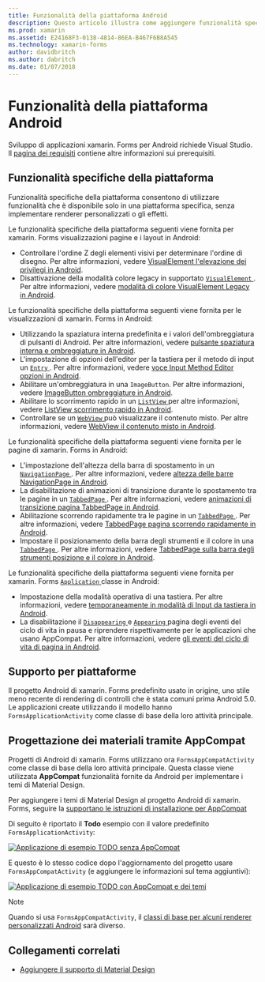 ```yaml
---
title: Funzionalità della piattaforma Android
description: Questo articolo illustra come aggiungere funzionalità specifiche di Android per le applicazioni xamarin. Forms.
ms.prod: xamarin
ms.assetid: E24168F3-0138-4814-86EA-B467F6B8A545
ms.technology: xamarin-forms
author: davidbritch
ms.author: dabritch
ms.date: 01/07/2018
---
```


# <a name="android-platform-features"></a>Funzionalità della piattaforma Android

Sviluppo di applicazioni xamarin. Forms per Android richiede Visual Studio. Il [pagina dei requisiti](~/get-started/requirements.md) contiene altre informazioni sui prerequisiti.

## <a name="platform-specifics"></a>Funzionalità specifiche della piattaforma

Funzionalità specifiche della piattaforma consentono di utilizzare funzionalità che è disponibile solo in una piattaforma specifica, senza implementare renderer personalizzati o gli effetti.

Le funzionalità specifiche della piattaforma seguenti viene fornita per xamarin. Forms visualizzazioni pagine e i layout in Android:

- Controllare l'ordine Z degli elementi visivi per determinare l'ordine di disegno. Per altre informazioni, vedere [VisualElement l'elevazione dei privilegi in Android](visualelement-elevation.md).
- Disattivazione della modalità colore legacy in supportato [ `VisualElement` ](xref:Xamarin.Forms.VisualElement). Per altre informazioni, vedere [modalità di colore VisualElement Legacy in Android](legacy-color-mode.md).

Le funzionalità specifiche della piattaforma seguenti viene fornita per le visualizzazioni di xamarin. Forms in Android:

- Utilizzando la spaziatura interna predefinita e i valori dell'ombreggiatura di pulsanti di Android. Per altre informazioni, vedere [pulsante spaziatura interna e ombreggiature in Android](button-padding-shadow.md).
- L'impostazione di opzioni dell'editor per la tastiera per il metodo di input un [ `Entry` ](xref:Xamarin.Forms.Entry). Per altre informazioni, vedere [voce Input Method Editor opzioni in Android](entry-ime-options.md).
- Abilitare un'ombreggiatura in una `ImageButton`. Per altre informazioni, vedere [ImageButton ombreggiature in Android](imagebutton-drop-shadow.md).
- Abilitare lo scorrimento rapido in un [ `ListView` ](xref:Xamarin.Forms.ListView) per altre informazioni, vedere [ListView scorrimento rapido in Android](listview-fast-scrolling.md).
- Controllare se un [ `WebView` ](xref:Xamarin.Forms.WebView) può visualizzare il contenuto misto. Per altre informazioni, vedere [WebView il contenuto misto in Android](webview-mixed-content.md).

Le funzionalità specifiche della piattaforma seguenti viene fornita per le pagine di xamarin. Forms in Android:

- L'impostazione dell'altezza della barra di spostamento in un [ `NavigationPage` ](xref:Xamarin.Forms.NavigationPage). Per altre informazioni, vedere [altezza delle barre NavigationPage in Android](navigationpage-bar-height.md).
- La disabilitazione di animazioni di transizione durante lo spostamento tra le pagine in un [ `TabbedPage` ](xref:Xamarin.Forms.TabbedPage). Per altre informazioni, vedere [animazioni di transizione pagina TabbedPage in Android](tabbedpage-transition-animations.md).
- Abilitazione scorrendo rapidamente tra le pagine in un [ `TabbedPage` ](xref:Xamarin.Forms.TabbedPage). Per altre informazioni, vedere [TabbedPage pagina scorrendo rapidamente in Android](tabbedpage-page-swiping.md).
- Impostare il posizionamento della barra degli strumenti e il colore in una [ `TabbedPage` ](xref:Xamarin.Forms.TabbedPage). Per altre informazioni, vedere [TabbedPage sulla barra degli strumenti posizione e il colore in Android](tabbedpage-toolbar-placement-color.md).

Le funzionalità specifiche della piattaforma seguenti viene fornita per xamarin. Forms [ `Application` ](xref:Xamarin.Forms.Application) classe in Android:

- Impostazione della modalità operativa di una tastiera. Per altre informazioni, vedere [temporaneamente in modalità di Input da tastiera in Android](soft-keyboard-input-mode.md).
- La disabilitazione il [ `Disappearing` ](xref:Xamarin.Forms.Page.Appearing) e [ `Appearing` ](xref:Xamarin.Forms.Page.Appearing) pagina degli eventi del ciclo di vita in pausa e riprendere rispettivamente per le applicazioni che usano AppCompat. Per altre informazioni, vedere [gli eventi del ciclo di vita di pagina in Android](page-lifecycle-events.md).

## <a name="platform-support"></a>Supporto per piattaforme

Il progetto Android di xamarin. Forms predefinito usato in origine, uno stile meno recente di rendering di controlli che è stata comuni prima Android 5.0. Le applicazioni create utilizzando il modello hanno `FormsApplicationActivity` come classe di base della loro attività principale.

## <a name="material-design-via-appcompat"></a>Progettazione dei materiali tramite AppCompat

Progetti di Android di xamarin. Forms utilizzano ora `FormsAppCompatActivity` come classe di base della loro attività principale. Questa classe viene utilizzata **AppCompat** funzionalità fornite da Android per implementare i temi di Material Design.

Per aggiungere i temi di Material Design al progetto Android di xamarin. Forms, seguire la [supportano le istruzioni di installazione per AppCompat](appcompat-material-design.md)

Di seguito è riportato il **Todo** esempio con il valore predefinito `FormsApplicationActivity`:

[![](images/before-appcompat-sml.png "Applicazione di esempio TODO senza AppCompat")](images/before-appcompat.png#lightbox "applicazione di esempio Todo senza AppCompat")

E questo è lo stesso codice dopo l'aggiornamento del progetto usare `FormsAppCompatActivity` (e aggiungere le informazioni sul tema aggiuntivi):

[![](images/post-appcompat-sml.png "Applicazione di esempio TODO con AppCompat e dei temi")](images/post-appcompat.png#lightbox "applicazione di esempio Todo con AppCompat e dei temi")

> [!NOTE]
> Quando si usa `FormsAppCompatActivity`, il [classi di base per alcuni renderer personalizzati Android](~/xamarin-forms/app-fundamentals/custom-renderer/renderers.md) sarà diverso.

## <a name="related-links"></a>Collegamenti correlati

- [Aggiungere il supporto di Material Design](appcompat-material-design.md)
